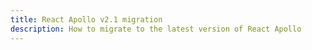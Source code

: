 ```yaml
---
title: React Apollo v2.1 migration
description: How to migrate to the latest version of React Apollo
---
```

